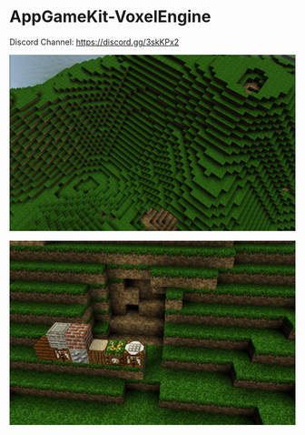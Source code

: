 # AppGameKit-VoxelEngine

Discord Channel: https://discord.gg/3skKPx2

![Preview](doc/images/r1.png)

![Preview](doc/images/r1_1.png)
 
